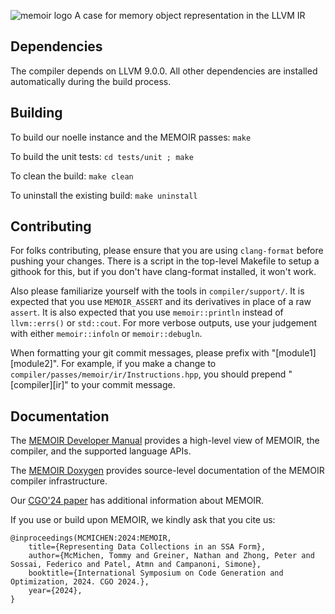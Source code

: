 ![memoir logo](memoir_logo.png)
A case for memory object representation in the LLVM IR

## Dependencies
The compiler depends on LLVM 9.0.0.
All other dependencies are installed automatically during the build process.

## Building
To build our noelle instance and the MEMOIR passes:
`make`

To build the unit tests:
`cd tests/unit ; make`

To clean the build:
`make clean`

To uninstall the existing build:
`make uninstall`

## Contributing
For folks contributing, please ensure that you are using `clang-format` before pushing your changes.
There is a script in the top-level Makefile to setup a githook for this, but if you don't have clang-format installed, it won't work.

Also please familiarize yourself with the tools in `compiler/support/`.
It is expected that you use `MEMOIR_ASSERT` and its derivatives in place of a raw `assert`.
It is also expected that you use `memoir::println` instead of `llvm::errs()` or `std::cout`.
For more verbose outputs, use your judgement with either `memoir::infoln` or  `memoir::debugln`.

When formatting your git commit messages, please prefix with "[module1][module2]".
For example, if you make a change to `compiler/passes/memoir/ir/Instructions.hpp`, you should prepend "[compiler][ir]" to your commit message.

## Documentation
The [MEMOIR Developer Manual](http://mcmichen.cc/memoir-docs) provides a high-level view of MEMOIR, the compiler, and the supported language APIs.

The [MEMOIR Doxygen](http://mcmichen.cc/memoir-doxygen) provides source-level documentation of the MEMOIR compiler infrastructure.

Our [CGO'24 paper](http://mcmichen.cc/files/MEMOIR_CGO_2024.pdf) has additional information about MEMOIR.

If you use or build upon MEMOIR, we kindly ask that you cite us:
```
@inproceedings(MCMICHEN:2024:MEMOIR,
    title={Representing Data Collections in an SSA Form},
    author={McMichen, Tommy and Greiner, Nathan and Zhong, Peter and Sossai, Federico and Patel, Atmn and Campanoni, Simone},
    booktitle={International Symposium on Code Generation and Optimization, 2024. CGO 2024.},
    year={2024},
}
```
